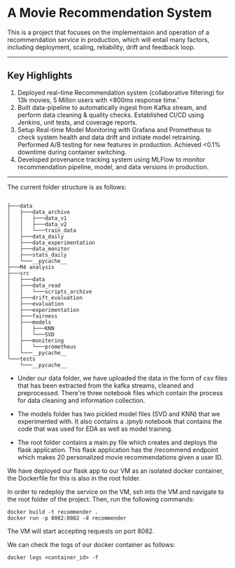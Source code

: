 
# A Movie Recommendation System

This is a project that focuses on the implementaion and operation of a recommendation service in production, which will entail many factors, including deployment, scaling, reliability, drift and feedback loop.

---
## Key Highlights

1. Deployed real-time Recommendation system (collaborative filtering) for 13k movies, 5 Millon users with <800ms response time.'
2. Built data-pipeline to automatically ingest from Kafka stream, and perform data cleaning & quality checks. Established CI/CD using Jenkins, unit tests, and coverage reports.
3. Setup Real-time Model Monitoring with Grafana and Prometheus to check system health and data drift and initiate model retraining. Performed A/B testing for new features in production. Achieved <0.1% downtime during container switching.
4. Developed provenance tracking system using MLFlow to monitor recommendation pipeline, model, and data versions in production.
---

The current folder structure is as follows:
```

├───data
│   ├───data_archive
│   │   ├───data_v1
│   │   ├───data_v2
│   │   └───train_data
│   ├───data_daily
│   ├───data_experimentation
│   ├───data_monitor
│   ├───stats_daily
│   └───__pycache__
├───M4 analysis
├───src
│   ├───data
│   ├───data_read
│   │   └───scripts_archive
│   ├───drift_evaluation
│   ├───evaluation
│   ├───experimentation
│   ├───fairness
│   ├───models
│   │   ├───KNN
│   │   └───SVD
│   ├───monitering
│   │   └───prometheus
│   └───__pycache__
└───tests
    └───__pycache__

```

- Under our data folder, we have uploaded the data in the form of csv files that has been extracted from the kafka streams, cleaned and preprocessed. There're three notebook files which contain the process for data cleaning and information collection.

- The models folder has two pickled model files (SVD and KNN) that we experimented with. It also contains a .ipnyb notebook that contains the code that was used for EDA as well as model training.

- The root folder contains a main.py file which creates and deploys the flask application. This flask application has the /recommend endpoint which makes 20 personalized movie recommendations given a user ID.

We have deployed our flask app to our VM as an isolated docker container, the Dockerfile for this is also in the root folder.

In order to redeploy the service on the VM, ssh into the VM and navigate to the root folder of the project. Then, run the following commands:

```
docker build -t recommender .
docker run -p 8082:8082 -d recommender
```

The VM will start accepting requests on port 8082.

We can check the logs of our docker container as follows:
```
docker logs <container_id> -f
```
